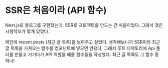 # SSR은 처음이라 (API 함수)

Next.js로 블로그를 구현했는데, SSR로 프로젝트를 만드는 건 처음이었다. 그래서 겪은 시행착오가 몇개 있었다.

메인에 recent posts (최근 글 목록)을 보여주고 싶었다. 생각해보니까 SSR이라 최근 글 목록을 가져오는 함수를 컴포넌트에 넣으면 안됐다. 그래서 루트 디렉토리에 Api 폴더를 만들고 거기다가 API 역할을 해줄 함수들을 작성했다. 최근 글 목록도 그 함수 중 하나!